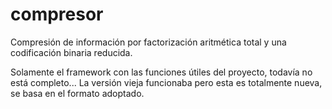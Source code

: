 # compresor
Compresión de información por factorización aritmética total y una codificación binaria reducida.

Solamente el framework con las funciones útiles del proyecto, todavía no está completo... 
La versión vieja funcionaba pero esta es totalmente nueva, se basa en el formato adoptado.
